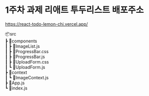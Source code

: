 # 1주차 과제 리애트 투두리스트 배포주소

https://react-todo-lemon-chi.vercel.app/

📦src  
 ┣ 📂components  
 ┃ ┣ 📜ImageList.js  
 ┃ ┣ 📜ProgressBar.css  
 ┃ ┣ 📜ProgressBar.js  
 ┃ ┣ 📜UploadForm.css  
 ┃ ┗ 📜UploadForm.js  
 ┣ 📂context  
 ┃ ┗ 📜ImageContext.js  
 ┣ 📜App.js  
 ┗ 📜index.js  
